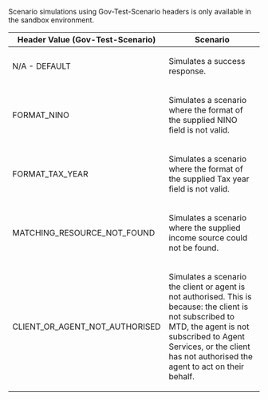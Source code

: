 <p>Scenario simulations using Gov-Test-Scenario headers is only available in the sandbox environment.</p>
<table>
    <thead>
        <tr>
            <th>Header Value (Gov-Test-Scenario)</th>
            <th>Scenario</th>
        </tr>
    </thead>
    <tbody>
       <tr>
            <td><p>N/A - DEFAULT</p></td>
            <td><p>Simulates a success response.</p></td>
       </tr> 
        <tr>
            <td><p>FORMAT_NINO</p></td>
            <td><p>Simulates a scenario where the format of the supplied NINO field is not valid.</p></td>
        </tr>
        <tr>
            <td><p>FORMAT_TAX_YEAR</p></td>
            <td><p>Simulates a scenario where the format of the supplied Tax year field is not valid.</p></td>
        </tr>
        <tr>
            <td><p>MATCHING_RESOURCE_NOT_FOUND</p></td>
            <td><p>Simulates a scenario where the supplied income source could not be found.</p></td>
        </tr>
        <tr>
            <td><p>CLIENT_OR_AGENT_NOT_AUTHORISED</p></td>
            <td><p>Simulates a scenario the client or agent is not authorised. This is because: the client is not subscribed to MTD, the agent is not subscribed to Agent Services, or the client has not authorised the agent to act on their behalf.</p></td>
        </tr> 
    </tbody>
</table>
